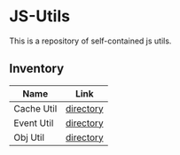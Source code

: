 
# JS-Utils

This is a repository of self-contained js utils.


## Inventory

| Name | Link |
| ---- | ---- |
| Cache Util | [directory](./cache-util) |
| Event Util | [directory](./event-util) |
| Obj Util | [directory](./obj-util) |
